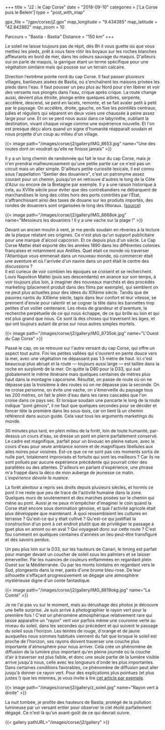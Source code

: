 +++
title = "J2 : le Cap Corse"
date = "2018-09-10"
categories = ['La Corse puis le Belem']
type = "post_with_map"

gpx_file = "/gpx/corse/j2.gpx"
map_longitude = "9.434385"
map_latitude = "42.842882"
map_zoom = 10

Parcours = "Bastia - Bastia"
Distance = "150 km"
+++

Le soleil ne laisse toujours pas de répit, dès 8h il vous guette où que vous mettiez les pieds, prêt à vous faire rôtir les boyaux sur les roches blanches affleurants en bord de mer, dans les odeurs sauvage du maquis.
D'ailleurs oui on parle de maquis, la garrigue étant un terme spécifique pour une végétation similaire mais qui pousse sur un terrain calcaire.

Direction l’extrême pointe nord du cap Corse. Il faut passer plusieurs villages, banlieues aisées de Bastia, où s'enchaînent les maisons privées les pieds dans l'eau. Il faut pousser un peu plus au Nord pour s’en libérer et voir des versants nus plongés dans l'eau, crique après crique.
La route change aussi, devient plus étroite, plonge entre quelques arbres, serpente, accélère, descend, se perd en lacets, remonte, et se fait avaler petit à petit par le paysage.
On accélère, droite, gauche, on fixe les pointillés centraux, pâles et réguliers qui séparent en deux voies une chaussée à peine assez large pour une. Et on se perd nous aussi dans ce labyrinthe, oubliant la destination, vivant chaque virage comme une expérience nouvelle. Et l'on est presque déçu alors quand un signe d'humanité réapparaît soudain et nous projette d'un coup au milieu d'un village.

{{< image path="/images/corse/j2/gallery/IMG_8653.jpg" name="Une des routes dont on voudrait qu'elle ne finisse jamais" >}}

Il y a un long chemin de randonnée qui fait le tour du cap Corse, mais je n'en prendrai malheureusement qu'une petite partie car ce n'est pas un circuit mais un aller simple. D'ailleurs petite curiosité lexicale, il est connu sous l'appellation "Sentier des douaniers", c'est un patronyme assez courant pour un chemin, puisqu'on en retrouve d'autres le long de la Côte d'Azur ou encore de la Bretagne par exemple.
Il y a une raison historique à cela, au XVIIIe siècle pour éviter que des contrebandiers ne débarquent de marchandises le long des côtes hors des ports contrôlés par l'État, s'affranchissant ainsi des taxes de douane sur les produits importés, des rondes de douaniers sont organisées le long des littoraux. ([source](https://www.bretagne.com/fr/la-bretagne/son-environnement/littoraux/sur-la-piste-du-sentier-des-douaniers))

{{< image path="/images/corse/j2/gallery/IMG_8668ok.jpg" name="Messieurs les douaniers ! Il y a une vache sur la plage !" >}}

Devant un ancien moulin à vent, je me perds soudain en rêveries à la lecture de la plaque relatant ses origines. Ce n'est plus qu'un support publicitaire pour une marque d'alcool capcorsin. Et ce depuis plus d'un siècle. Le Cap Corse Mattei était exporté dès les années 1890 dans les différentes colonies françaises et notamment aux Antilles. Quel était ce monde où traverser l'Atlantique vous emmenait dans un nouveau monde, où commercer était une aventure et où l'arrivée d'un navire dans un port était le centre des discussions ?   
Il est curieux de voir combien les époques se croisent et se recherchent. Louis Napoléon Mattei (puis ses descendants) en avance sur son temps, à voir toujours plus loin, à imaginer des nouveaux marchés et des procédés marketing (placement produit dans des films par exemple), qui semblent on ne peut plus actuelles pour des idées du XIXème siècle.
Tandis que de pauvres nantis du XXIème siècle, tapis dans leur confort et leur vitesse, se prennent d'envie pour ralentir et se cogner la tête dans les bannettes trop petites d'un voilier centenaire. 
Les rêves de grandeur et d'aventure, la recherche perpétuelle de ce qui nous échappe, de ce qui brille au loin et qui est plus grand que nous. Ce sont là des choses qui traversent les âges, et qui ont toujours autant de prise sur nous autres simples mortels.

{{< image path="/images/corse/j2/gallery/IMG_8735ok.jpg" name="L'Ouest du Cap Corse" >}}

Passé le cap, on se retrouve sur l'autre versant du cap Corse, qui offre un aspect tout autre. Fini les petites vallées qui s'ouvrent en pente douce vers la mer, avec une végétation ne dépassant pas 1.5 mètre de haut. Ici c'est beaucoup plus abrupt et la route &mdash; toujours aussi large &mdash; est taillée dans la roche en surplomb de la mer.
On quitte la D80 pour la D33, qui suit globalement le même itinéraire mais quelques centaines de mètres plus haut dans la montagne capcorsine. Résultat, on passe de route où on ne dépasse pas la troisième à des routes où on ne dépasse pas la seconde.
On ne croise personne, on évite une vache, on s'émerveille du paysage tous les 200 mètres, on fait le plein d'eau dans les rares cascades que l'on croise dans ce pays sec.
Et lorsque soudain une pancarte le long de la route indique "pont génois", il ne faut que quelques secondes pour se décider et foncer tête la première dans les sous-bois, car on tient là un chemin référencé dans aucun guide. Cela vaut tous les arguments marketings du monde.

30 minutes plus tard, en plein milieu de la forêt, loin de toute humanité, par-dessus un cours d'eau, se dresse un pont en pierre parfaitement conservé. Le cadre est magnifique, parfait pour un bivouac en pleine nature, avec le cours d'eau pour seule ambiance sonore et de magnifiques libellules aux ailes noires pour voisines.
Est-ce que ce ne sont pas ces moments sortis de nulle part, totalement improvisés et fortuits qui sont les meilleurs ? Car ils ne sont pollués par aucune expérience précédente qui pourrait créer des parallèles ou des attentes.
D'ailleurs en parlant d'expérience, une phrase m'a frappé dans la déco de mon auberge de jeunesse ce matin. _L'expérience dévoile la nuance_.

La forêt alentour a repris ses droits depuis plusieurs siècles, et hormis ce pont il ne reste que peu de trace de l'activité humaine dans la zone. Quelques murs de soutènement et des marches posées sur le chemin qui mène au pont. Aussi je ne peux m'empêcher d'imaginer le coin quand la Corse était encore sous domination génoise, et que l'activité agricole était plus développée que maintenant. À quoi ressemblaient les cultures en terrasse ? Qu'est-ce qui y était cultivé ? Qu'est-ce qui justifiait la construction d'un pont à cet endroit plutôt que de privilégier le passage à guet plus en amont ou en aval ? Qui voyageait donc sur cette route ?
C'est fou comment en quelques centaines d'années un lieu peut-être transfiguré et des savoirs perdus.

Un peu plus loin sur la D33, sur les hauteurs de Canari, le timing est parfait pour manger devant un coucher de soleil sous les palmiers et se laisser émerveiller. Par les nuances de couleurs enflammées en regardant plein Ouest sur la Méditerranée. Ou par les monts lointains en regardant vers le Sud, plongeants dans la mer, parés d'une brume bleu-rose. De leur silhouette s'effaçant progressivement se dégage une atmosphère mystérieuse digne d'un conte fantastique.

{{< image path="/images/corse/j2/gallery/IMG_8819okg.jpg" name="La Comté" >}}

Je ne l'ai pas vu sur le moment, mais au dérushage des photos je découvre une belle surprise. Je suis arrivé à photographier le rayon vert pour la première fois ! C'est un phénomène atmosphérique relativement rare qui laisse apparaître un "rayon" vert voir parfois même une couronne verte au niveau du soleil, dans les secondes qui précèdent et qui suivent le passage du soleil sous l'horizon. Les teintes de rouge, d'orange et de jaune auxquelles nous sommes habitués viennent du fait que lorsque le soleil est proche de l'horizon, ses rayons doivent traverser une couche plus importante d'atmosphère pour nous arriver. Cela crée un phénomène de diffusion de la lumière plus important qu'en pleine journée où la couche d’air à traverser est plus faible, et donc une seule partie de la lumière visible arrive jusqu'à nous, celle avec les longueurs d'onde les plus importantes. Dans certaines conditions favorables, ce phénomène de diffusion peut aller jusqu'à donner ce rayon vert.
Pour des explications plus pointues (et plus justes !) que les miennes, je vous invite à lire [cet article par exemple](http://culturesciencesphysique.ens-lyon.fr/ressource/Rayon-vert-Thomas.xml). 

{{< image path="/images/corse/j2/gallery/z_soleil.jpg" name="Rayon vert à droite" >}}

La nuit tombée, je profite des hauteurs de Bastia, protégé de la pollution lumineuse par un versant entier pour observer le ciel étoilé parfaitement dégagé. Ce n'est là qu'un avant-goût de ce qui devrait suivre.


{{< gallery pathURL="/images/corse/j2/gallery" >}}